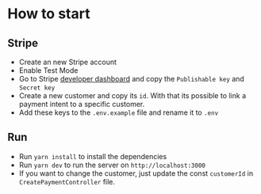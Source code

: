 # How to start

## Stripe

* Create an new Stripe account
* Enable Test Mode
* Go to Stripe [developer dashboard](https://dashboard.stripe.com/test/dashboard) and copy the `Publishable key` and `Secret key`
* Create a new customer and copy its `id`. With that its possible to link a payment intent to a specific customer.
* Add these keys to the `.env.example` file and rename it to `.env`

## Run

* Run `yarn install` to install the dependencies
* Run `yarn dev` to run the server on `http://localhost:3000`
* If you want to change the customer, just update the const `customerId` in `CreatePaymentController` file.
